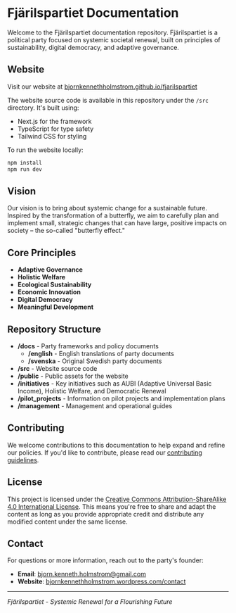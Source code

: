 # Fjärilspartiet Documentation

Welcome to the Fjärilspartiet documentation repository. Fjärilspartiet is a political party focused on systemic societal renewal, built on principles of sustainability, digital democracy, and adaptive governance.

## Website

Visit our website at [bjornkennethholmstrom.github.io/fjarilspartiet](https://bjornkennethholmstrom.github.io/fjarilspartiet/)

The website source code is available in this repository under the `/src` directory. It's built using:
- Next.js for the framework
- TypeScript for type safety
- Tailwind CSS for styling

To run the website locally:
```bash
npm install
npm run dev
```

## Vision

Our vision is to bring about systemic change for a sustainable future. Inspired by the transformation of a butterfly, we aim to carefully plan and implement small, strategic changes that can have large, positive impacts on society – the so-called "butterfly effect."

## Core Principles

- **Adaptive Governance**
- **Holistic Welfare**
- **Ecological Sustainability**
- **Economic Innovation**
- **Digital Democracy**
- **Meaningful Development**

## Repository Structure

- **/docs** - Party frameworks and policy documents
  - **/english** - English translations of party documents
  - **/svenska** - Original Swedish party documents
- **/src** - Website source code
- **/public** - Public assets for the website
- **/initiatives** - Key initiatives such as AUBI (Adaptive Universal Basic Income), Holistic Welfare, and Democratic Renewal
- **/pilot_projects** - Information on pilot projects and implementation plans
- **/management** - Management and operational guides

## Contributing

We welcome contributions to this documentation to help expand and refine our policies. If you'd like to contribute, please read our [contributing guidelines](CONTRIBUTING.md).

## License

This project is licensed under the [Creative Commons Attribution-ShareAlike 4.0 International License](LICENSE). This means you're free to share and adapt the content as long as you provide appropriate credit and distribute any modified content under the same license.

## Contact

For questions or more information, reach out to the party's founder:

- **Email**: bjorn.kenneth.holmstrom@gmail.com
- **Website**: [bjornkennethholmstrom.wordpress.com/contact](https://bjornkennethholmstrom.wordpress.com/contact/)

---
*Fjärilspartiet - Systemic Renewal for a Flourishing Future*

